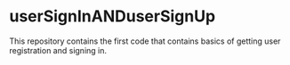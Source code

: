 # userSignInANDuserSignUp
This repository contains the first code that contains basics of getting user registration and signing in. 
